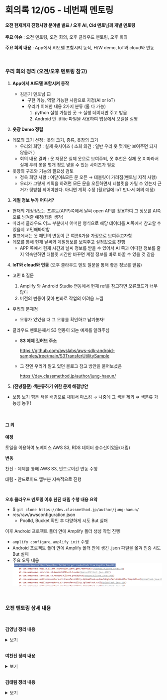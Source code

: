 # 회의록 12/05 - 네번째 멘토링

#### 오전 현재까지 진행사항 분야별 발표 / 오후 AI, Cld 멘토님께 개별 멘토링

**주요 이슈** : 오전 멘토링, 오전 회의, 오후 클라우드 멘토링, 오후 회의

**주요 회의 내용** : App에서 AI모델 포함시켜 동작, H/W demo, IoT와 cloud와 연동

<br>

### 우리 회의 정리 (오전/오후 멘토링 참고)

1.  **App에서 AI모델 포함시켜 동작**

    -   김은기 멘토님 曰
        -   구현 가능, 역할 가능한 사람으로 지정(AI or IoT)
        -   우리가 이해한 내용 2가지 분류 (둘 다 가능)
            1.  python 실행 가능한 곳 → 실행 데이터만 주고 받음
            2.  Android 안 .tflite 파일을 사용하여 앱상에서 모델을 실행




2.  **옷장 Demo 정립**

-   데모의 크기 선정 : 옷의 크기, 종류, 옷장의 크기
    -   우리의 희망 : 실제 옷사이즈 ( 소희 의견 : 일반 우리 옷 몇개만 보여주면 되지 않을까 )
    -   회의 내용 결과 : 옷 저장은 실제 옷으로 보여주되, 옷 추천은 실제 옷 X 따라서 실제 우리 옷을 몇개 정도 넣을 수 있는 사이즈가 필요
-   옷장의 구조와 기능의 필요성 검토
    -   정욱 희망 사항 : 여닫이&모든 문 오픈 → 테블릿이 가려짐(멘토님 지적 사항)
    -   우리가 그렇게 계획을 하려면 모든 문을 오픈하면서 테블릿을 가릴 수 있는지 근거가 뒷받침 되어야한다. 아니면 계획 수정 (월요일에 IoT 만나서 회의 예정)



3.  **계절 정보 누가 어디서?**

-   현재의 계정정보는 프론트(APP)쪽에서 날씨 open API를 활용하여 그 정보를 AI쪽으로 넘겨줄 예정(태림 생각)
-   따라서 클라우드 어느 부분에서 어떠한 형식으로 해당 데이터를 AI쪽에서 참고할 수 있을지 고민해봐야함
-   발표에서는 옷 패턴의 변동이 큰 여름&가을 가정으로 보여주고자함
-   데모를 통해 현재 날씨와 계절정보를 보여주고 설정값으로 진행
    -   APP 쪽에서 현재 시간과 날씨 정보를 받을 수 있어서 AI 쪽과 어떠한 정보를 줄지 약속만하면 태블릿 시간만 바꾸면 계절 정보를 바로 바꿀 수 있을 것 같음



4.  **IoT와 cloud와 연동** (오후 클라우드 멘토 질문을 통해 좋은 정보를 얻음)

-   고민 & 질문

    1.  Amplify 와  Android Studio 연동에서 현재 ref를 참고하면 오류코드가 너무 많다
    2.  버전의 변동이 잦아 변화로 작업의 어려움 느낌 

-   우리의 문제점

    -   오류가 있었을 때 그 오류를 확인하고 남겨놓자!

-   클라우드 멘토분께서 S3 연동이 되는 예제를 알려주심

    -   **S3 예제 깃허브 주소**  

        https://github.com/awslabs/aws-sdk-android-samples/tree/main/S3TransferUtilitySample

    -   그 전엔 우리가 알고 있던 블로그 참고 방안을 물어보셨음  

        https://dev.classmethod.jp/author/jung-haeun/



5.  **(진녕질문) 색분류하기 위한 문제 해결방안**

-   보통 보기 힘든 색을 배경으로 채워서 마스킹 → 나중에 그 색을 제외 ⇒ 색분류 가능성 농후!

<br>

#### **그 외**

**예정**

토일을 이용하여 노베이스 AWS S3, RDS 데이터 송수신이었음(태림)

**변동**

찬진 - 예제를 통해 AWS S3, 안드로이간 연동 수행

태림 - 안드로이드 앱부분 지속적으로 진행

<br>

**오후 클라우드 멘토링 이후 찬진 태림 수행 내용 요약**

-   $ `git clone https://dev.classmethod.jp/author/jung-haeun/`
-   res/raw/awsconfiguration.json
    -   PoolId, Bucket 확인 후 다양하게 시도 But 실패

이후 Android 프로젝트 폴더 안에 Amplify 폴더 생성 작업 진행

-   `amplify configure`, `amplify init` 수행
-   Android 프로젝트 폴더 안에 Amplify 폴더 안에 생긴 .json 파일을 옮겨 인증 시도 But 실패
-   주요 오류 내용  
    ![image-20201206224330283](meeting201205.assets/image-20201206224330283.png)  

<br>

### 오전 멘토링 상세 내용

<br>

**김영남 정리 내용**

<details>
<summary>보기</summary>
<div markdown="1">

**최종원멘토님**

-   굳이 툴이나 개발로 하지않아도됨 자기만의 시선으로 보는것이 중요함

-   패션사이트같은경우 다른곳도 많으니 잘 찾아서 참고하고 방향성은 좋다고봄

**김학용멘토님**

-   사실 팬톤, 디자이너들이 어쩌고해도 지들맘대로 하는거다
-   제일 영향끼치는건 옷감에 대해서 수요공급에 의해 이루어짐
-   인기많은 온라인쇼핑몰 이용해보는게??

</div>
</details>

<br>

**여찬진 정리 내용**

<details>
<summary>보기</summary>
<div markdown="2">

#### 타조 대표 멘토내용

**AI   조태원 멘토님**

- 발표 흐름을 분야 각각의 설명이 아닌 서비스 흐름으로 발표하겠다

**빅  최종원 멘토님**

	- 비즈니스 플랜 2번 항목 유리병 이미지 및 데이터 팔기 / 오픈 API 만들기 
		-> 좋은 취지, 적극 유도하심

#### 7조 멘토내용

**김은기 멘토님**

- tenserflow  lite -> 모델을 임포트해서 예측
- 추가 학습을 위해서는  python 과 작동해야한다.
- 공식 안드로이드 데이터 - 완전한 실시간은 안된다|
  ->시행착오를 겪어가면서 완성도를 높일수 있
  ->시간 문제!!
- 구현 가능하다
  

**최종원 멘토님**

- 전체적인 발표 
- 코딩만에 자기만의 색깔
- AI와 빅데이터  협업 임무 찾을 것!
  

**조태원 멘토님**

- 패션트렌드 색상이랑 옷타입분류
- 색상 위주 기대하고 많이 입는 유사도로 볼것이다
- 캘린더 인상적!
- 캘린더 sns 공유

**김학용 멘토님**

- 패션트렌드 중요한것은 옷감과 색상
- 옷 제조사들이 마진률이 좋은 옷감을 만들어내면 옷을 많이 파니까 그게 유행이 된다
- 비지니스는 돈이다!
  
- 트렌드 정의
- 온라인상에서 공략하는 옷 집중할 것!
- 캘린더 아이디어 신선함!
  
- 인공지능 추천 + 개인 추천 방향 

- HW의 기능이 주요하진 않다
- display 결과물이 중요하다

- H/W 쪽 의문점 다수 - 조명 센서, 초음파 센서\

- 데모를 전제하기 때문에 감안해서 진행할 것!

**유해식 멘토님**

- 12월에 진행 (데모상황시 어떤 계절 옷을 보여줄 것인가?) 
  -> 수집 분석 좋은 데이터인데 
  --> 좋은 결과물이 나올까?
- 사용자별 분류 유저ID  하나에 사용자 추가가능 (확장성)

 - 의미있는 데이터 -사용자별 차별화 된 분석 결과를 도출할 수 있는가?

- 우려사항 - 범위의 제한을 잘 정해서 진행할 것!
- 결과물 기대 됨!

</div>
</details>

<br>

**김태림 정리 내용**

<details>
<summary>보기</summary>
<div markdown="3">
**김은기 멘토님**

-   안드로이드에서 학습된 모델 사용

    -   파이썬 실행가능한 곳에 넘겨주고 결과값 받기 : 실시간은 보상할 수 없지만 가능

    -   안드로이드 안에서 학습된 모델 변환해서 사용 : 누가 할지를 정해야함 (오후에 질문해봐야할듯)

**조태원 멘토님**

-   발표 자료를 모아서 한명이 발표하면서 팀의 모습이 좋지 않을까
-   캘린더에 사진 넣어두는 것 괜찮은 것 같음

**김학용 멘토님**

-   거리 센서의 위치나 동작 여부를 고민해볼것
-   옷장 문에 태블릿 설치시 문을 열어도 보일 수 있게 하면 좋을 듯
-   앱 요소 보다 하드웨어적인 요소 설계가 부족해보이신것 같음
-   개인의 의견을 피드백 받는 건 좋다. AI의 결과와 나의 피드백을 통한 결과 이렇게 두개 보여주는 방식도 있겠다.

</div>
</details>

<br>
